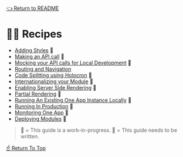 [👈 Return to README](../../README.md)

# 👩‍🍳 Recipes

* [Adding Styles](./Adding-Styles.md) 🔨
* [Making an API call](./Making-An-API-Call.md) 📌
* [Mocking your API calls for Local Development](./Mocking-API-Calls.md) 🔨
* [Routing and Navigation](./Routing-and-Navigation.md)
* [Code Splitting using Holocron](./Code-Splitting-Using-Holocron.md) 📌
* [Internationalizing your Module](./Internationalizing-Your-Module.md) 📌
* [Enabling Server Side Rendering](./Enabling-Serverside-Rendering.md) 📌
* [Partial Rendering](./Partial-Rendering.md) 🔨
* [Running An Existing One App Instance Locally](./Running-Existing-App-Locally.md) 🔨
* [Running In Production](./Running-In-Production.md) 🔨
* [Monitoring One App](./Monitoring-One-App.md) 📌
* [Deploying Modules](./Deploying-Modules.md) 🔨

> 🔨 = This guide is a work-in-progress.
> 📌 = This guide needs to be written.

[☝️ Return To Top](#-recipes)
